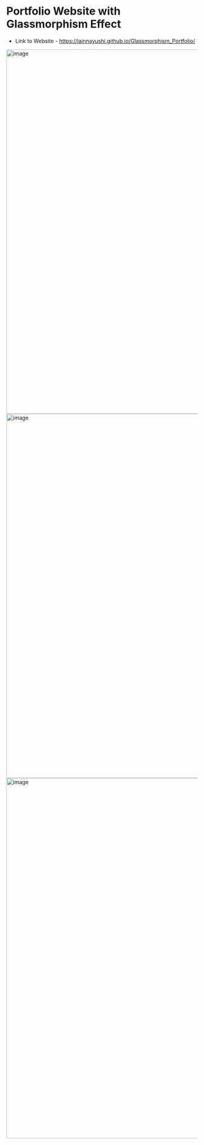 # Portfolio Website with Glassmorphism Effect
* Link to Website - https://jainnayushi.github.io/Glassmorphism_Portfolio/
<img width="959" alt="image" src="https://user-images.githubusercontent.com/64698800/193457937-d1f78179-80b5-479c-b9b9-897c41265b78.png">
<img width="959" alt="image" src="https://user-images.githubusercontent.com/64698800/193457988-4cb57455-be38-4206-a5e9-3671c1adbc0c.png">
<img width="949" alt="image" src="https://user-images.githubusercontent.com/64698800/193458042-a627329f-25d7-4dd9-bb32-9d58fe116a1b.png">
